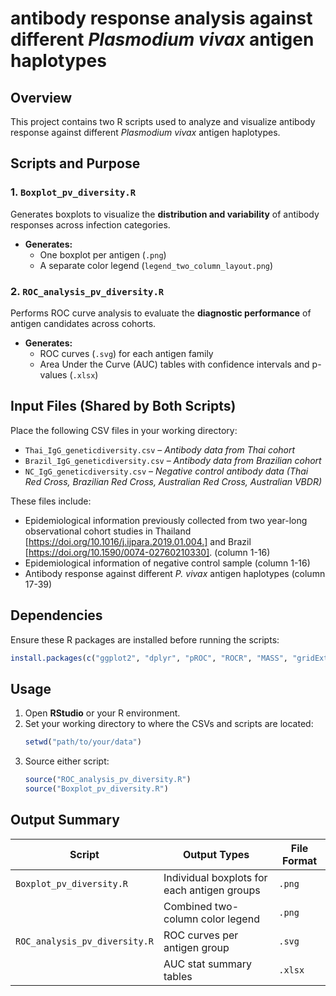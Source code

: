 # antibody response analysis against different *Plasmodium vivax* antigen haplotypes

## Overview
This project contains two R scripts used to analyze and visualize antibody response against different *Plasmodium vivax* antigen haplotypes.

## Scripts and Purpose

### 1. `Boxplot_pv_diversity.R`
Generates boxplots to visualize the **distribution and variability** of antibody responses across infection categories.

- **Generates:**
  - One boxplot per antigen (`.png`)
  - A separate color legend (`legend_two_column_layout.png`)

### 2. `ROC_analysis_pv_diversity.R`
Performs ROC curve analysis to evaluate the **diagnostic performance** of antigen candidates across cohorts.

- **Generates:**
  - ROC curves (`.svg`) for each antigen family
  - Area Under the Curve (AUC) tables with confidence intervals and p-values (`.xlsx`)


## Input Files (Shared by Both Scripts)

Place the following CSV files in your working directory:

- `Thai_IgG_geneticdiversity.csv` – *Antibody data from Thai cohort*
- `Brazil_IgG_geneticdiversity.csv` – *Antibody data from Brazilian cohort*
- `NC_IgG_geneticdiversity.csv` – *Negative control antibody data (Thai Red Cross, Brazilian Red Cross, Australian Red Cross, Australian VBDR)*

These files include:

- Epidemiological information previously collected from two year-long observational cohort studies in Thailand [https://doi.org/10.1016/j.ijpara.2019.01.004.] 
  and Brazil [https://doi.org/10.1590/0074-02760210330]. (column 1-16)
- Epidemiological information of negative control sample (column 1-16)
- Antibody response against different _P. vivax_ antigen haplotypes (column 17-39)


## Dependencies

Ensure these R packages are installed before running the scripts:
```r
install.packages(c("ggplot2", "dplyr", "pROC", "ROCR", "MASS", "gridExtra", "writexl", "svglite"))
```

## Usage

1. Open **RStudio** or your R environment.
2. Set your working directory to where the CSVs and scripts are located:
   ```r
   setwd("path/to/your/data")
   ```
3. Source either script:
   ```r
   source("ROC_analysis_pv_diversity.R")
   source("Boxplot_pv_diversity.R")
   ```

## Output Summary

| Script                    | Output Types                          | File Format        |
|--------------------------|----------------------------------------|--------------------|
| `Boxplot_pv_diversity.R`     | Individual boxplots for each antigen groups   | `.png`             |
|                          | Combined two-column color legend       | `.png`             |
| `ROC_analysis_pv_diversity.R` | ROC curves per antigen group            | `.svg`             |
|                          | AUC stat summary tables                     | `.xlsx`            |





